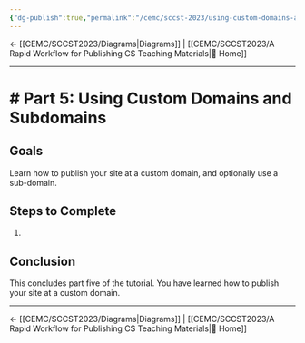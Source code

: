 ```yaml
---
{"dg-publish":true,"permalink":"/cemc/sccst-2023/using-custom-domains-and-subdomains/","dgHomeLink":false}
---
```


← [[CEMC/SCCST2023/Diagrams\|Diagrams]] | [[CEMC/SCCST2023/A Rapid Workflow for Publishing CS Teaching Materials\|🏡 Home]]

---

# # Part 5: Using Custom Domains and Subdomains

## Goals

Learn how to publish your site at a custom domain, and optionally use a sub-domain.

## Steps to Complete

1. 
   
## Conclusion

This concludes part five of the tutorial. You have learned how to publish your site at a custom domain.

---

← [[CEMC/SCCST2023/Diagrams\|Diagrams]] | [[CEMC/SCCST2023/A Rapid Workflow for Publishing CS Teaching Materials\|🏡 Home]]



